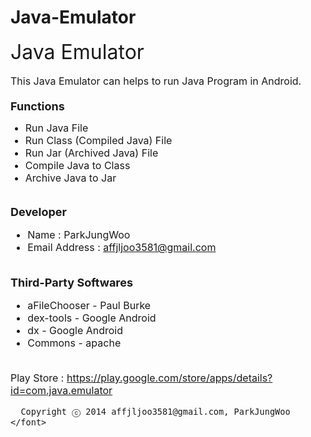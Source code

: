 Java-Emulator
=============

<font size="6">Java Emulator</font>
  <br /><br />
	<font size="3">
	  This Java Emulator can helps to run Java Program in Android.
	  <br />
	  <br />
	  <font size="4"><b>Functions</b></font>
	  <ul>
	    <li>Run Java File</li>
		<li>Run Class (Compiled Java) File</li>
		<li>Run Jar (Archived Java) File</li>
		<li>Compile Java to Class</li>
		<li>Archive Java to Jar</li>
	  </ul>
	  <br />
	  <font size="4"><b>Developer</b></font>
	  <ul>
		<li>Name : ParkJungWoo</li>
		<li>Email Address : affjljoo3581@gmail.com</li>
	  </ul>
	  <br />
	  <font size="4"><b>Third-Party Softwares</b></font>
	  <ul>
	    <li>aFileChooser - Paul Burke</li>
	    <li>dex-tools - Google Android</li>
		<li>dx - Google Android</li>
		<li>Commons - apache</li>
	  </ul>
	  <br />
	  Play Store : https://play.google.com/store/apps/details?id=com.java.emulator
	  
	  Copyright ⓒ 2014 affjljoo3581@gmail.com, ParkJungWoo
    </font>
